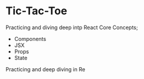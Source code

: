 # Tic-Tac-Toe

Practicing and diving deep intp React Core Concepts; 
- Components
- JSX
- Props
- State

Practicing and deep diving in Re



